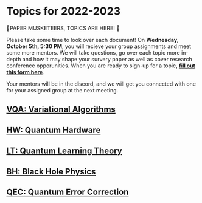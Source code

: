 # Topics for 2022-2023

🙌PAPER MUSKETEERS, TOPICS ARE HERE! 🙌

Please take some time to look over each document! On **Wednesday, October 5th, 5:30 PM**, you will recieve your group assignments and meet some more mentors.
We will take questions, go over each topic more in-depth and how it may shape your survery paper as well as cover research conference opporunities. When you are ready to
sign-up for a topic, **[fill out this form here](https://forms.gle/1La3k59hAvtkSZNU9)**.

Your mentors will be in the discord, and we will get you connected with one for your assigned group at the next meeting. 

## [VQA: Variational Algorithms](https://docs.google.com/document/d/1cAURHgmNXIKaJ5ZT9MM-cUp0hQ1QI9HazDzME57UL8c/edit)

## [HW: Quantum Hardware](https://docs.google.com/document/d/1NYMcTrFUx3KCV2eYV0Q1daKYoRdiucLVnZFpHrZD9nY/edit?usp=sharing)

## [LT: Quantum Learning Theory](https://docs.google.com/document/d/19rW9hXWOydmrpzbeV3P_rZOrzO8RwUbOeCI-2-oM13E/edit#)

## [BH: Black Hole Physics](https://docs.google.com/document/d/1ko0NOR6xqVQRZHdD9lX_lTXPfNLv5bSDzmigyOHd6BY/edit#)

## [QEC: Quantum Error Correction](https://docs.google.com/document/d/1_Gf93FGcRtHJ3DPnAD7wF1Gh8vBdDrZ6V9BzMVIgGLU/edit)
